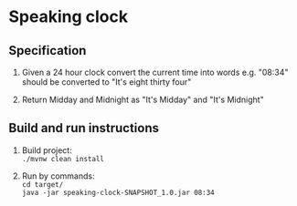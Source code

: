 Speaking clock
==============

Specification
-------------
1. Given a 24 hour clock convert the current time into words
	e.g. "08:34" should be converted to "It's eight thirty four"

2. Return Midday and Midnight as "It's Midday" and "It's Midnight"

Build and run instructions
--------------------------
1. Build project:   
`./mvnw clean install`
   
2. Run by commands:   
`cd target/`   
`java -jar speaking-clock-SNAPSHOT_1.0.jar 08:34`   
